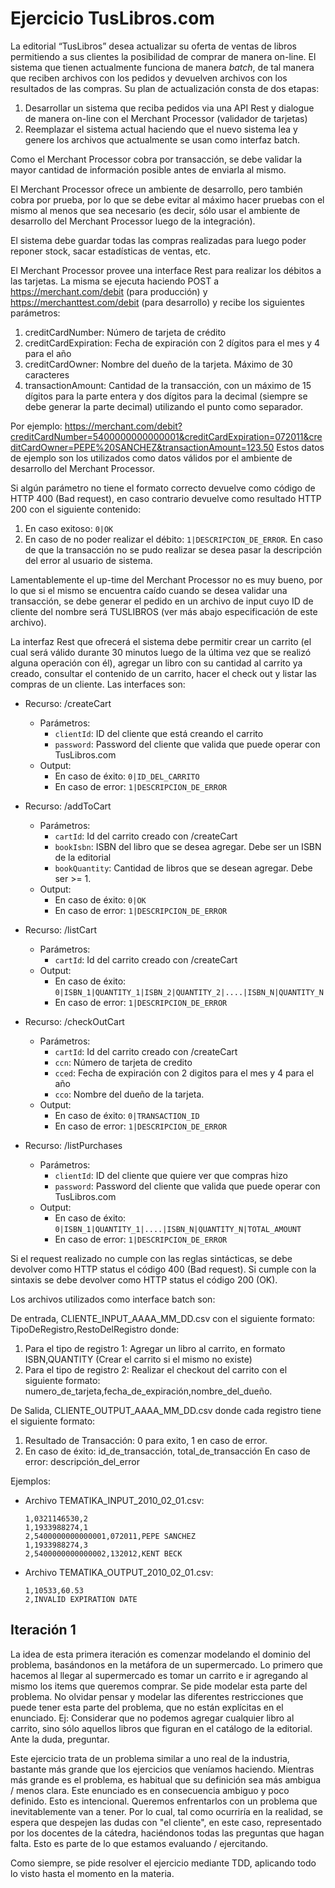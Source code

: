 # Ejercicio TusLibros.com

La editorial “TusLibros” desea actualizar su oferta de ventas de libros permitiendo a sus clientes la posibilidad de comprar de manera on-line. El sistema que tienen actualmente funciona de manera *batch*, de tal manera que reciben archivos con los pedidos y devuelven archivos con los resultados de las compras. Su plan de actualización consta de dos etapas:

1. Desarrollar un sistema que reciba pedidos via una API Rest y dialogue de manera on-line con el Merchant Processor (validador de tarjetas) 
2. Reemplazar el sistema actual haciendo que el nuevo sistema lea y genere los archivos que actualmente se usan como interfaz batch. 

Como el Merchant Processor cobra por transacción, se debe validar la mayor cantidad de información posible antes de enviarla al mismo.

El Merchant Processor ofrece un ambiente de desarrollo, pero también cobra por prueba, por lo que se debe evitar al máximo hacer pruebas con el mismo al menos que sea necesario (es decir, sólo usar el ambiente de desarrollo del Merchant Processor luego de la integración).

El sistema debe guardar todas las compras realizadas para luego poder reponer stock, sacar estadísticas de ventas, etc.

El Merchant Processor provee una interface Rest para realizar los débitos a las tarjetas. La misma se ejecuta haciendo POST a https://merchant.com/debit (para producción) y https://merchanttest.com/debit (para desarrollo) y recibe los siguientes parámetros: 
1) creditCardNumber: Número de tarjeta de crédito 
2) creditCardExpiration: Fecha de expiración con 2 dígitos para el mes y 4 para el año
3) creditCardOwner: Nombre del dueño de la tarjeta. Máximo de 30 caracteres 
4) transactionAmount: Cantidad de la transacción, con un máximo de 15 dígitos para la parte entera y dos dígitos para la decimal (siempre se debe generar la parte decimal) utilizando el punto como separador. 

Por ejemplo: https://merchant.com/debit?creditCardNumber=5400000000000001&creditCardExpiration=072011&creditCardOwner=PEPE%20SANCHEZ&transactionAmount=123.50
Estos datos de ejemplo son los utilizados como datos válidos por el ambiente de desarrollo del Merchant Processor.

Si algún parámetro no tiene el formato correcto devuelve como código de HTTP 400 (Bad request), en caso contrario devuelve como resultado HTTP 200 con el siguiente contenido: 
1) En caso exitoso: `0|OK`
2) En caso de no poder realizar el débito: `1|DESCRIPCION_DE_ERROR`. En caso de que la transacción no se pudo realizar se desea pasar la descripción del error al usuario de sistema.

Lamentablemente el up-time del Merchant Processor no es muy bueno, por lo que si el mismo se encuentra caído cuando se desea validar una transacción, se debe generar el pedido en un archivo de input cuyo ID de cliente del nombre será TUSLIBROS (ver más abajo especificación de este archivo).

La interfaz Rest que ofrecerá el sistema debe permitir crear un carrito (el cual será válido durante 30 minutos luego de la última vez que se realizó alguna operación con él), agregar un libro con su cantidad al carrito ya creado, consultar el contenido de un carrito, hacer el check out y listar las compras de un cliente. Las interfaces son:

- Recurso: /createCart 
	- Parámetros: 
		- `clientId`: ID del cliente que está creando el carrito 
		- `password`: Password del cliente que valida que puede operar con TusLibros.com
	- Output: 
		- En caso de éxito: `0|ID_DEL_CARRITO`
		- En caso de error: `1|DESCRIPCION_DE_ERROR`

- Recurso: /addToCart 
	- Parámetros: 
		- `cartId`: Id del carrito creado con /createCart 
		- `bookIsbn`: ISBN del libro que se desea agregar. Debe ser un ISBN de la editorial 
		- `bookQuantity`: Cantidad de libros que se desean agregar. Debe ser >= 1.
	- Output:
		- En caso de éxito: `0|OK`
		- En caso de error: `1|DESCRIPCION_DE_ERROR`

- Recurso: /listCart 
	- Parámetros: 
		- `cartId`: Id del carrito creado con /createCart 
	- Output: 
		- En caso de éxito: `0|ISBN_1|QUANTITY_1|ISBN_2|QUANTITY_2|....|ISBN_N|QUANTITY_N`
		- En caso de error: `1|DESCRIPCION_DE_ERROR`

- Recurso: /checkOutCart 
	- Parámetros: 
		- `cartId`: Id del carrito creado con /createCart 
		- `ccn`: Número de tarjeta de credito 
		- `cced`: Fecha de expiración con 2 digitos para el mes y 4 para el año 
		- `cco`: Nombre del dueño de la tarjeta. 
	- Output: 
		- En caso de éxito: `0|TRANSACTION_ID`
		- En caso de error: `1|DESCRIPCION_DE_ERROR`

- Recurso: /listPurchases 
	- Parámetros: 
		- `clientId`: ID del cliente que quiere ver que compras hizo 
		- `password`: Password del cliente que valida que puede operar con TusLibros.com 
	- Output: 
		- En caso de éxito: `0|ISBN_1|QUANTITY_1|....|ISBN_N|QUANTITY_N|TOTAL_AMOUNT`
		- En caso de error: `1|DESCRIPCION_DE_ERROR`

Si el request realizado no cumple con las reglas sintácticas, se debe devolver como HTTP status el código 400 (Bad request). Si cumple con la sintaxis se debe devolver como HTTP status el código 200 (OK).

Los archivos utilizados como interface batch son:

De entrada, CLIENTE_INPUT_AAAA_MM_DD.csv con el siguiente formato: TipoDeRegistro,RestoDelRegistro donde: 
1) Para el tipo de registro 1: Agregar un libro al carrito, en formato ISBN,QUANTITY (Crear el carrito si el mismo no existe)
2) Para el tipo de registro 2: Realizar el checkout del carrito con el siguiente formato: numero_de_tarjeta,fecha_de_expiración,nombre_del_dueño.

De Salida, CLIENTE_OUTPUT_AAAA_MM_DD.csv donde cada registro tiene el siguiente formato: 
1) Resultado de Transacción: 0 para exito, 1 en caso de error.
2) En caso de éxito: id_de_transacción, total_de_transacción En caso de error: descripción_del_error

Ejemplos: 

- Archivo TEMATIKA_INPUT_2010_02_01.csv:

      1,0321146530,2
      1,1933988274,1
      2,5400000000000001,072011,PEPE SANCHEZ
      1,1933988274,3
      2,5400000000000002,132012,KENT BECK

- Archivo TEMATIKA_OUTPUT_2010_02_01.csv:

      1,10533,60.53
      2,INVALID EXPIRATION DATE

## Iteración 1

La idea de esta primera iteración es comenzar modelando el dominio del problema, basándonos en la metáfora de un supermercado.
Lo primero que hacemos al llegar al supermercado es tomar un carrito e ir agregando al mismo los items que queremos comprar.
Se pide modelar esta parte del problema. No olvidar pensar y modelar las diferentes restricciones que puede tener esta parte del problema, que no están explícitas en el enunciado. Ej: Considerar que no podemos agregar cualquier libro al carrito, sino sólo aquellos libros que figuran en el catálogo de la editorial. Ante la duda, preguntar.

Este ejercicio trata de un problema similar a uno real de la industria, bastante más grande que los ejercicios que veníamos haciendo. Mientras más grande es el problema, es habitual que su definición sea más ambigua / menos clara. Este enunciado es en consecuencia ambiguo y poco definido. Esto es intencional. Queremos enfrentarlos con un problema que inevitablemente van a tener. Por lo cual, tal como ocurriría en la realidad, se espera que despejen las dudas con "el cliente", en este caso, representado por los docentes de la cátedra, haciéndonos todas las preguntas que hagan falta. Esto es parte de lo que estamos evaluando / ejercitando.

Como siempre, se pide resolver el ejercicio mediante TDD, aplicando todo lo visto hasta el momento en la materia.


